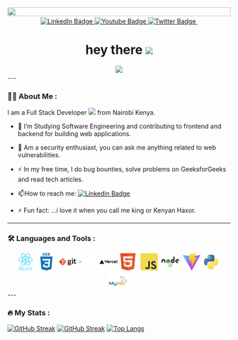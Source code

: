 <div id="center" align="center">
<!--   <img src="https://i.giphy.com/media/v1.Y2lkPTc5MGI3NjExM2VjdjBoMXY4dHUwOTBleDUxOTgxNXZwYzZlMmw1czY4M24wenhmZiZlcD12MV9pbnRlcm5hbF9naWZfYnlfaWQmY3Q9Zw/AeHLxU7TZXCPS/giphy.gif" width="50%"> -->
<!-- https://i.giphy.com/media/v1.Y2lkPTc5MGI3NjExc2xubWJuY2U4aGthMmNqejk4aW83eTYzYXBiNGwxeG9zdnprZ3dsNSZlcD12MV9pbnRlcm5hbF9naWZfYnlfaWQmY3Q9cw/M9gbBd9nbDrOTu1Mqx/giphy.gif -->
<img src="https://i.gifer.com/3Irx.gif" width="100%" height="50%"/>

</div>
<div id="badges" align="center">
 
<a href="#">
  <img src="https://img.shields.io/badge/LinkedIn-blue?style=for-the-badge&logo=linkedin&logoColor=white" alt="LinkedIn Badge"/>
</a>
<a href="www.youtube.com/@KenyanHaxor"> 
  <img src="https://img.shields.io/badge/YouTube-red?style=for-the-badge&logo=youtube&logoColor=white" alt="Youtube Badge"/>
</a>
<a href="#">
  <img src="https://img.shields.io/badge/Twitter-blue?style=for-the-badge&logo=twitter&logoColor=white" alt="Twitter Badge"/>
</a>
 <img src="https://komarev.com/ghpvc/?username=phillipmdicullar&style=flat-square&color=blue" alt=""/>
 <h1>
  hey there
  <img src="https://media.giphy.com/media/hvRJCLFzcasrR4ia7z/giphy.gif" width="30px"/>
</h1>
</div>
<div align="center">
<!--   <img src="https://media.giphy.com/media/dWesBcTLavkZuG35MI/giphy.gif" width="600" height="300"/> -->
  <img src="https://readme-typing-svg.demolab.com/?font=Fira+Code&pause=1000&color=22F700&width=1000&lines=When%20I%20wrote%20this%20code,%20only%20God%20and%20I%20understood%20what%20I%20did.%20Now%20only%20God%20knows." style="max-width:100%;"/>
</div>
---

### :man_technologist: About Me :
I am a Full Stack Developer <img src="https://media.giphy.com/media/WUlplcMpOCEmTGBtBW/giphy.gif" width="30"> from Nairobi Kenya.
- :telescope: I’m Studying Software Engineering and contributing to frontend and backend for building web applications.

- :seedling: Am a  security enthusiast, you can ask me anything related to web vulnerabilities.

- :zap: In my free time, I do bug bounties, solve problems on GeeksforGeeks and read tech articles.

- :mailbox:How to reach me: [![Linkedin Badge](https://img.shields.io/badge/-kakbar-blue?style=flat&logo=Linkedin&logoColor=white)](your-linkedin-url)
- ⚡ Fun fact: ...i love it when you call me king or Kenyan Haxor.
---

### :hammer_and_wrench: Languages and Tools :
<div align="center">
  <img src="https://github.com/devicons/devicon/blob/master/icons/react/react-original-wordmark.svg" title="React" alt="React" width="40" height="40"/>&nbsp;
  <img src="https://github.com/devicons/devicon/blob/master/icons/css3/css3-plain-wordmark.svg"  title="CSS3" alt="CSS" width="40" height="40"/>&nbsp;
  <img src="https://github.com/devicons/devicon/blob/master/icons/git/git-original-wordmark.svg" title="Git" **alt="Git" width="40" height="40"/>
  <img src="https://github.com/devicons/devicon/blob/master/icons/tailwindcss/tailwindcss-original-wordmark.svg"  title="Tailwind css" alt="Tailwind" width="40" height="40"/>&nbsp;
  <img src="https://github.com/devicons/devicon/blob/master/icons/vercel/vercel-original-wordmark.svg" title="Vercel" **alt="vercel" width="40" height="40"/>
  <img src="https://github.com/devicons/devicon/blob/master/icons/html5/html5-original.svg" title="HTML5" alt="HTML" width="40" height="40"/>&nbsp;
  <img src="https://github.com/devicons/devicon/blob/master/icons/javascript/javascript-original.svg" title="JavaScript" alt="JavaScript" width="40" height="40"/>&nbsp;
  <img src="https://github.com/devicons/devicon/blob/master/icons/nodejs/nodejs-original-wordmark.svg" title="NodeJS" alt="NodeJS" width="40" height="40"/>&nbsp;
   <img src="https://github.com/devicons/devicon/blob/master/icons/vitejs/vitejs-original.svg" title="Vite" **alt="Vite" width="40" height="40"/>
  <img src="https://github.com/devicons/devicon/blob/master/icons/python/python-original.svg" title="Python" alt="Python" width="40" height="40"/>&nbsp;
  <img src="https://github.com/devicons/devicon/blob/master/icons/mysql/mysql-original-wordmark.svg" title="MySQL"  alt="MySQL" width="40" height="40"/>&nbsp; 
</div>
---

### :fire: My Stats :

[![GitHub Streak](http://github-readme-streak-stats.herokuapp.com?user=phillipmdicullar&theme=dark&background=000000)](https://git.io/streak-stats)
[![GitHub Streak](https://github-readme-streak-stats.herokuapp.com?user=phillipmdicullar&theme=youtube-dark&border_radius=4.4&mode=weekly&card_width=500)](https://git.io/streak-stats)
[![Top Langs](https://github-readme-stats.vercel.app/api/top-langs/?username=phillipmdicullar&layout=compact&theme=dark)](https://github.com/anuraghazra/github-readme-stats)
<!-- - 👋 Hi, I’m @phillipmdicullar a software developer and bug bounty enthusiast, 
- 👀 I’m interested in programming, Penetration testing and bug bounty hunting...
- 🌱 I’m currently learning software engineering...
- 💞️ I’m looking to collaborate on ...
- 📫 How to reach me ... You can find me on all social media platfrms with the name @philipmdicullar or @philipmdicullar
- 😄 Pronouns: ...
- ⚡ Fun fact: ...i program over 8 hours a day, i love challenges cause they turn me on.
-->
<!---
phillipmdicullar/phillipmdicullar is a ✨ special ✨ repository because its `README.md` (this file) appears on your GitHub profile.
You can click the Preview link to take a look at your changes.
--->
